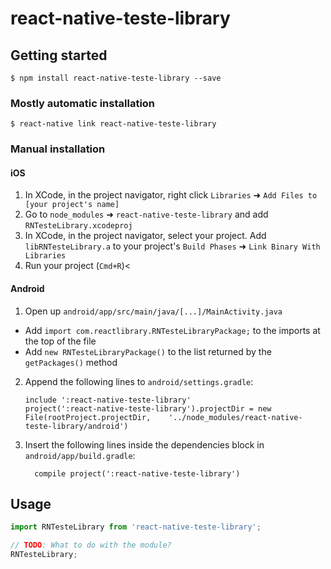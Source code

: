 
# react-native-teste-library

## Getting started

`$ npm install react-native-teste-library --save`

### Mostly automatic installation

`$ react-native link react-native-teste-library`

### Manual installation


#### iOS

1. In XCode, in the project navigator, right click `Libraries` ➜ `Add Files to [your project's name]`
2. Go to `node_modules` ➜ `react-native-teste-library` and add `RNTesteLibrary.xcodeproj`
3. In XCode, in the project navigator, select your project. Add `libRNTesteLibrary.a` to your project's `Build Phases` ➜ `Link Binary With Libraries`
4. Run your project (`Cmd+R`)<

#### Android

1. Open up `android/app/src/main/java/[...]/MainActivity.java`
  - Add `import com.reactlibrary.RNTesteLibraryPackage;` to the imports at the top of the file
  - Add `new RNTesteLibraryPackage()` to the list returned by the `getPackages()` method
2. Append the following lines to `android/settings.gradle`:
  	```
  	include ':react-native-teste-library'
  	project(':react-native-teste-library').projectDir = new File(rootProject.projectDir, 	'../node_modules/react-native-teste-library/android')
  	```
3. Insert the following lines inside the dependencies block in `android/app/build.gradle`:
  	```
      compile project(':react-native-teste-library')
  	```


## Usage
```javascript
import RNTesteLibrary from 'react-native-teste-library';

// TODO: What to do with the module?
RNTesteLibrary;
```
  
